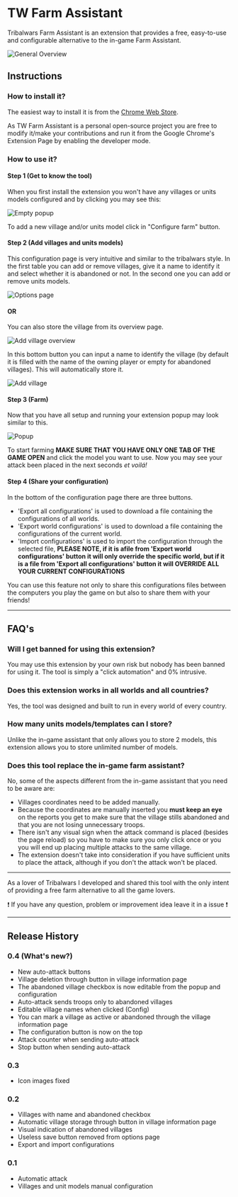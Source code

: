 # TW Farm Assistant

Tribalwars Farm Assistant is an extension that provides a free, easy-to-use and configurable alternative to the in-game Farm Assistant.

![General Overview](./imgs/general.png)

## Instructions

### How to install it?
The easiest way to install it is from the [Chrome Web Store](https://chrome.google.com/webstore/detail/tw-farm-assistant/pdfmicofbncclmklndnedcgedogelgoa).

As TW Farm Assistant is a personal open-source project you are free to modify it/make your contributions and run it from the Google Chrome's Extension Page by enabling the developer mode.

### How to use it?

#### Step 1 (Get to know the tool)

When you first install the extension you won't have any villages or units models configured and by clicking you may see this:

![Empty popup](./imgs/empty_popup.png)

To add a new village and/or units model click in "Configure farm" button.

#### Step 2 (Add villages and units models)

This configuration page is very intuitive and similar to the tribalwars style. In the first table you can add or remove villages, give  it a name to identify it and select whether it is abandoned or not. In the second one you can add or remove units models.

![Options page](./imgs/options.png)

#### OR

You can also store the village from its overview page.

![Add village overview](./imgs/addvillage_overview.png)

In this bottom button you can input a name to identify the village (by default it is filled with the name of the owning player or empty for abandoned villages). This will automatically store it.

![Add village](./imgs/addvillage.png)

#### Step 3 (Farm)

Now that you have all setup and running your extension popup may look similar to this.

![Popup](./imgs/popup.png)

To start farming **MAKE SURE THAT YOU HAVE ONLY ONE TAB OF THE GAME OPEN** and click the model you want to use. Now you may see your attack been placed in the next seconds *et voilá!*

#### Step 4 (Share your configuration)

In the bottom of the configuration page there are three buttons.

- 'Export all configurations' is used to download a file containing the configurations of all worlds.
- 'Export world configurations' is used to download a file containing the configurations of the current world.
- 'Import configurations' is used to import the configuration through the selected file, **PLEASE NOTE, if it is afile from 'Export world configurations' button it will only override the specific world, but if it is a file from 'Export all configurations' button it will OVERRIDE ALL YOUR CURRENT CONFIGURATIONS**

You can use this feature not only to share this configurations files between the computers you play the game on but also to share them with your friends!

---

## FAQ's

### Will I get banned for using this extension?
You may use this extension by your own risk but nobody has been banned for using it. The tool is simply a "click automation" and 0% intrusive.

### Does this extension works in all worlds and all countries?
Yes, the tool was designed and built to run in every world of every country.

### How many units models/templates can I store?
Unlike the in-game assistant that only allows you to store 2 models, this extension allows you to store unlimited number of models.

### Does this tool replace the in-game farm assistant?
No, some of the aspects different from the in-game assistant that you need to be aware are:
- Villages coordinates need to be added manually.
- Because the coordinates are manually inserted you **must keep an eye** on the reports you get to make sure that the village stills abandoned and that you are not losing unnecessary troops.
- There isn't any visual sign when the attack command is placed (besides the page reload) so you have to make sure you only click once or you you will end up placing multiple attacks to the same village.
- The extension doesn't take into consideration if you have sufficient units to place the attack, although if you don't the attack won't be placed.

---

As a lover of Tribalwars I developed and shared this tool with the only intent of providing a free farm alternative to all the game lovers.

:exclamation: If you have any question, problem or improvement idea leave it in a issue :exclamation:

---

## Release History

### 0.4 (What's new?)
- New auto-attack buttons
- Village deletion through button in village information page
- The abandoned village checkbox is now editable from the popup and configuration
- Auto-attack sends troops only to abandoned villages
- Editable village names when clicked (Config)
- You can mark a village as active or abandoned through the village information page
- The configuration button is now on the top
- Attack counter when sending auto-attack
- Stop button when sending auto-attack

### 0.3
- Icon images fixed

### 0.2
- Villages with name and abandoned checkbox
- Automatic village storage through button in village information page
- Visual indication of abandoned villages
- Useless save button removed from options page
- Export and import configurations

### 0.1
- Automatic attack
- Villages and unit models manual configuration
